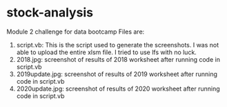 # stock-analysis
Module 2 challenge for data bootcamp
Files are:
1. script.vb: This is the script used to generate the screenshots. I was not able to upload the entire xlsm file. I tried to use lfs with no luck.
2. 2018.jpg: screenshot of results of 2018 worksheet after running code in script.vb
3. 2019update.jpg: screenshot of results of 2019 worksheet after running code in script.vb
4. 2020update.jpg: screenshot of results of 2020 worksheet after running code in script.vb
